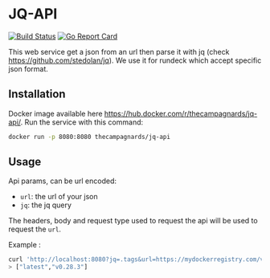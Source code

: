 # JQ-API

[![Build Status](https://travis-ci.org/thecampagnards/jq-api.svg?branch=master)](https://travis-ci.org/thecampagnards/jq-api)
[![Go Report Card](https://goreportcard.com/badge/github.com/thecampagnards/jq-api)](https://goreportcard.com/report/github.com/thecampagnards/jq-api)

This web service get a json from an url then parse it with jq (check <https://github.com/stedolan/jq>).
We use it for rundeck which accept specific json format.

## Installation

Docker image available here <https://hub.docker.com/r/thecampagnards/jq-api/>.
Run the service with this command:

```sh
docker run -p 8080:8080 thecampagnards/jq-api
```

## Usage

Api params, can be url encoded:

- `url`: the url of your json
- `jq`: the jq query

The headers, body and request type used to request the api will be used to request the `url`.

Example :

```bash
curl 'http://localhost:8080?jq=.tags&url=https://mydockerregistry.com/v2/alpine/tags/list'
> ["latest","v0.28.3"]
```